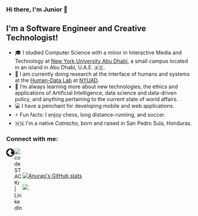 ### Hi there, I'm Junior 👋

## I'm a Software Engineer and Creative Technologist!
- 🎓 I studied Computer Science with a minor in Interactive Media and Technology at [New York University Abu Dhabi](https://nyuad.nyu.edu/en/), a small campus located in an island in Abu Dhabi, U.A.E. 🇦🇪. 
- 🔭 I am currently doing research at the interface of humans and systems at the [Human-Data Lab](https://huda-lab.github.io/) at [NYUAD](https://nyuad.nyu.edu/en/research.html).
- 🌱 I’m always learning more about new technologies, the ethics and applications of Artificial Intelligence, data science and data-driven policy, and anything pertaining to the current state of world affairs.
- 💻 I have a penchant for developing mobile and web applications.
- ⚡  Fun facts: I enjoy chess, long distance-running, and soccer. 
- 🇭🇳 I'm a native *Catracho*, born and raised in San Pedro Sula, Honduras. 


### Connect with me:

[<img align="left" alt="codeSTACKr.com" width="22px" src="https://raw.githubusercontent.com/iconic/open-iconic/master/svg/globe.svg" />](https://juniorfranciscogarcia.com/)
[<img align="left" alt="codeSTACKr | LinkedIn" width="22px" src="https://cdn.jsdelivr.net/npm/simple-icons@v3/icons/linkedin.svg" />](https://www.linkedin.com/in/juniorfranciscogarcia/)

<br />
<br />
<br />

[![Anurag's GitHub stats](https://github-readme-stats.vercel.app/api?username=jgarcia1599)](https://github.com/anuraghazra/github-readme-stats)

 <a href="#"><img align=top height="135" src="https://github-readme-stats.vercel.app/api/top-langs/?username=jgarcia1599&layout=compact&hide=php,html&count_private=true&hide_title=true)](https://github.com/anuraghazra/github-readme-stats" /></a>


<!-- Tutorial: https://www.youtube.com/watch?v=ECuqb5Tv9qI
Base Repo: https://github.com/codeSTACKr/codeSTACKr -->
